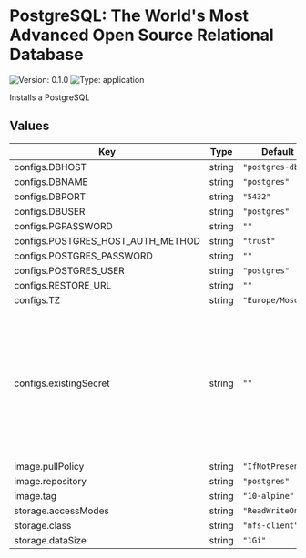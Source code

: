 # PostgreSQL: The World's Most Advanced Open Source Relational Database

![Version: 0.1.0](https://img.shields.io/badge/Version-0.1.0-informational?style=flat-square) ![Type: application](https://img.shields.io/badge/Type-application-informational?style=flat-square)

Installs a PostgreSQL

## Values

| Key | Type | Default | Description |
|-----|------|---------|-------------|
| configs.DBHOST | string | `"postgres-db"` |  |
| configs.DBNAME | string | `"postgres"` |  |
| configs.DBPORT | string | `"5432"` |  |
| configs.DBUSER | string | `"postgres"` |  |
| configs.PGPASSWORD | string | `""` |  |
| configs.POSTGRES_HOST_AUTH_METHOD | string | `"trust"` |  |
| configs.POSTGRES_PASSWORD | string | `""` |  |
| configs.POSTGRES_USER | string | `"postgres"` |  |
| configs.RESTORE_URL | string | `""` |  |
| configs.TZ | string | `"Europe/Moscow"` |  |
| configs.existingSecret | string | `""` | Set this to the name of a secret to load environment variables from. If defined, values in the secret will override values in configs |
| image.pullPolicy | string | `"IfNotPresent"` |  |
| image.repository | string | `"postgres"` |  |
| image.tag | string | `"10-alpine"` |  |
| storage.accessModes | string | `"ReadWriteOnce"` |  |
| storage.class | string | `"nfs-client"` |  |
| storage.dataSize | string | `"1Gi"` |  |
